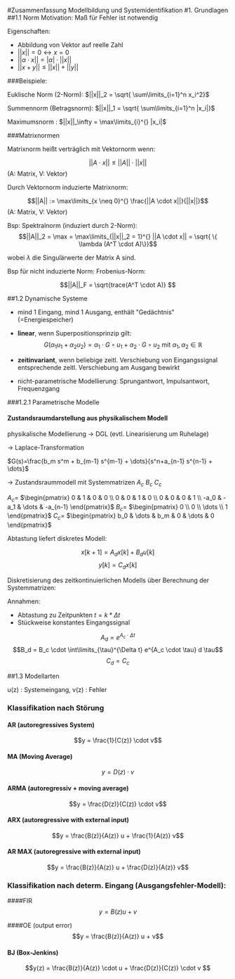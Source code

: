 #Zusammenfassung Modellbildung und Systemidentifikation
#1. Grundlagen
##1.1 Norm
Motivation: Maß für Fehler ist notwendig

Eigenschaften:

* Abbildung von Vektor auf reelle Zahl
* $||x|| = 0 \leftrightarrow x = 0$
* $||\alpha \cdot x|| = |\alpha| \cdot ||x||$
* $||x+y|| \leq  ||x|| +||y||$

###Beispiele:

Euklische Norm (2-Norm): $||x||_2 = \sqrt{ \sum\limits_{i=1}^n x_i^2}$

Summennorm (Betragsnorm): $||x||_1 = \sqrt{ \sum\limits_{i=1}^n |x_i|}$

Maximumsnorm : $||x||_\infty = \max\limits_{i}^{} |x_i|$

###Matrixnormen

Matrixnorm heißt verträglich mit Vektornorm wenn:

$$||A \cdot x|| \leq ||A|| \cdot ||x|| $$ (A: Matrix, V: Vektor)

Durch Vektornorm induzierte Matrixnorm:

$$||A|| :=  \max\limits_{x \neq 0}^{}  \frac{||A \cdot x||}{||x||}$$ (A: Matrix, V: Vektor)

Bsp: Spektralnorm (induziert durch 2-Norm):
$$||A||_2 = \max  = \max\limits_{||x||_2 = 1}^{} ||A \cdot x|| = \sqrt{ \{ \lambda (A^T \cdot A)\}}$$

wobei $\lambda$ die Singulärwerte der Matrix A sind.

Bsp für nicht induzierte Norm: Frobenius-Norm:

$$||A||_F = \sqrt{trace(A^T \cdot A)}  $$

##1.2 Dynamische Systeme
* mind 1 Eingang, mind 1 Ausgang, enthält "Gedächtnis" (=Energiespeicher)
* **linear**, wenn Superpositionsprinzip gilt:
$$ G(\alpha_1 u_1 + \alpha_2 u_2 ) = \alpha_1 \cdot G \circ u_1 + \alpha_2 \cdot G \circ u_2 \text{ mit } \alpha_1, \alpha_2 \in \mathbb{R} $$
* **zeitinvariant**, wenn beliebige zeitl. Verschiebung von Eingangssignal entsprechende zeitl. Verschiebung am Ausgang bewirkt

* nicht-parametrische Modellierung: Sprungantwort, Impulsantwort, Frequenzgang

###1.2.1 Parametrische Modelle

#### Zustandsraumdarstellung aus physikalischem Modell
physikalische Modellierung $\rightarrow$ DGL (evtl. Linearisierung um Ruhelage) 

$\rightarrow$ Laplace-Transformation 

$G(s)=\frac{b_m s^m + b_{m-1} s^{m-1} + \dots}{s^n+a_{n-1} s^{n-1} + \dots}$

$\rightarrow$ Zustandsraummodell mit Systemmatrizen $A_c$ $B_c$ $C_c$

$A_c=$
$\begin{pmatrix}
0 & 1 & 0 & 0 \\
0 & 0 & 1 & 0 \\
0 & 0 & 0 & 1 \\
-a_0 & -a_1 & \dots & -a_{n-1}
\end{pmatrix}$
$B_c=$
$\begin{pmatrix}
0 \\
0 \\
\dots \\
1
\end{pmatrix}$
$C_c=$
$\begin{pmatrix}
b_0 & \dots & b_m & 0 & \dots & 0
\end{pmatrix}$

Abtastung liefert diskretes Modell:

$$x[k+1] = A_d x[k] + B_d u[k]$$
$$y[k]= C_d x[k]$$

Diskretisierung des zeitkontinuierlichen Modells über Berechnung der Systemmatrizen:

Annahmen:

* Abtastung zu Zeitpunkten $t=k*\Delta t$
* Stückweise konstantes Eingangssignal

$$A_d = e^{A_c \cdot \Delta t}$$
$$B_d = B_c \cdot \int\limits_{\tau}^{\Delta t} e^{A_c \cdot \tau} d \tau$$
$$C_d = C_c$$

##1.3 Modellarten

u(z) : Systemeingang,
v(z) : Fehler

### Klassifikation nach Störung

#### AR (autoregressives System)
$$y = \frac{1}{C(z)} \cdot v$$

#### MA (Moving Average)
$$y = D(z) \cdot v$$

#### ARMA (autoregressiv + moving average)
$$y = \frac{D(z)}{C(z)} \cdot v$$


#### ARX (autoregressive with external input)
$$y = \frac{B(z)}{A(z)} u + \frac{1}{A(z)} v$$

#### AR MAX (autoregressive with external input)
$$y = \frac{B(z)}{A(z)} u + \frac{D(z)}{A(z)} v$$

### Klassifikation nach determ. Eingang (Ausgangsfehler-Modell):

####FIR
$$y = B(z) u + v$$

####OE (output error)
$$y = \frac{B(z)}{A(z)} u + v$$

#### BJ (Box-Jenkins)
$$y(z) = \frac{B(z)}{A(z)} \cdot u +  \frac{D(z)}{C(z)} \cdot v $$
